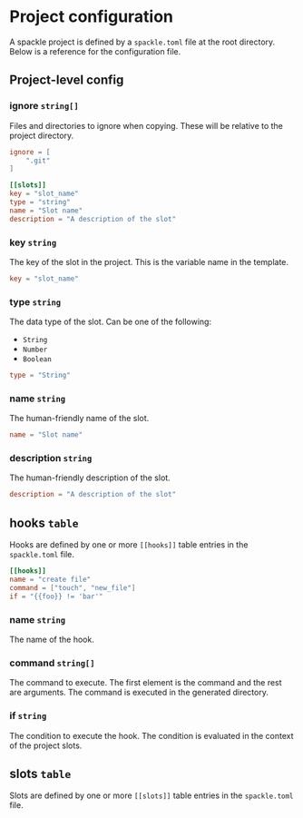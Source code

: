 # Project configuration

A spackle project is defined by a `spackle.toml` file at the root directory. Below is a reference for the configuration file.

## Project-level config

### ignore `string[]`

Files and directories to ignore when copying. These will be relative to the project directory.

```toml
ignore = [
    ".git"
]
```

```toml
[[slots]]
key = "slot_name"
type = "string"
name = "Slot name"
description = "A description of the slot"
```

### key `string`

The key of the slot in the project. This is the variable name in the template.

```toml
key = "slot_name"
```

### type `string`

The data type of the slot. Can be one of the following:

- `String`
- `Number`
- `Boolean`

```toml
type = "String"
```

### name `string`

The human-friendly name of the slot.

```toml
name = "Slot name"
```

### description `string`

The human-friendly description of the slot.

```toml
description = "A description of the slot"
```

## hooks `table`

Hooks are defined by one or more `[[hooks]]` table entries in the `spackle.toml` file.

```toml
[[hooks]]
name = "create file"
command = ["touch", "new_file"]
if = "{{foo}} != 'bar'"
```

### name `string`

The name of the hook.

### command `string[]`

The command to execute. The first element is the command and the rest are arguments. The command is executed in the generated directory.

### if `string`

The condition to execute the hook. The condition is evaluated in the context of the project slots.

## slots `table`

Slots are defined by one or more `[[slots]]` table entries in the `spackle.toml` file.

